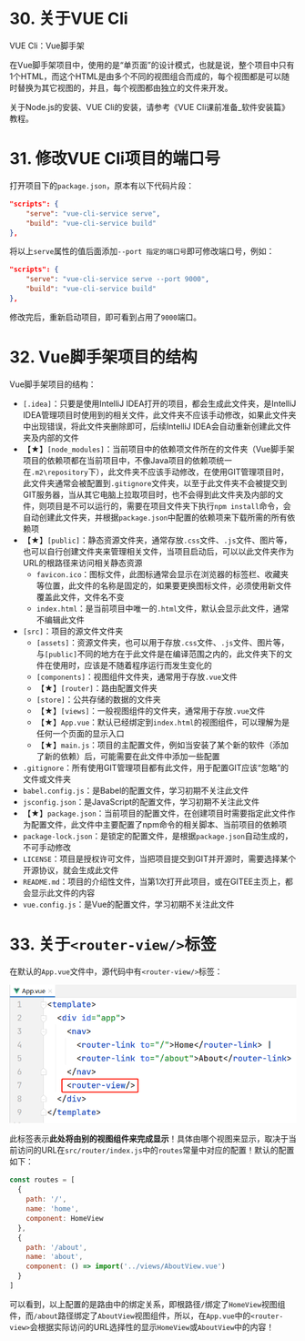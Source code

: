 # 30. 关于VUE Cli

VUE Cli：Vue脚手架

在Vue脚手架项目中，使用的是“单页面”的设计模式，也就是说，整个项目中只有1个HTML，而这个HTML是由多个不同的视图组合而成的，每个视图都是可以随时替换为其它视图的，并且，每个视图都由独立的文件来开发。

关于Node.js的安装、VUE Cli的安装，请参考《VUE Cli课前准备_软件安装篇》教程。

# 31. 修改VUE Cli项目的端口号

打开项目下的`package.json`，原本有以下代码片段：

```json
"scripts": {
    "serve": "vue-cli-service serve",
    "build": "vue-cli-service build"
},
```

将以上`serve`属性的值后面添加`--port 指定的端口号`即可修改端口号，例如：

```json
"scripts": {
    "serve": "vue-cli-service serve --port 9000",
    "build": "vue-cli-service build"
},
```

修改完后，重新启动项目，即可看到占用了`9000`端口。

# 32. Vue脚手架项目的结构

Vue脚手架项目的结构：

- `[.idea]`：只要是使用IntelliJ IDEA打开的项目，都会生成此文件夹，是IntelliJ IDEA管理项目时使用到的相关文件，此文件夹不应该手动修改，如果此文件夹中出现错误，将此文件夹删除即可，后续IntelliJ IDEA会自动重新创建此文件夹及内部的文件
- 【★】`[node_modules]`：当前项目中的依赖项文件所在的文件夹（Vue脚手架项目的依赖项都在当前项目中，不像Java项目的依赖项统一在`.m2\repository`下），此文件夹不应该手动修改，在使用GIT管理项目时，此文件夹通常会被配置到`.gitignore`文件夹，以至于此文件夹不会被提交到GIT服务器，当从其它电脑上拉取项目时，也不会得到此文件夹及内部的文件，则项目是不可以运行的，需要在项目文件夹下执行`npm install`命令，会自动创建此文件夹，并根据`package.json`中配置的依赖项来下载所需的所有依赖项
- 【★】`[public]`：静态资源文件夹，通常存放`.css`文件、`.js`文件、图片等，也可以自行创建文件夹来管理相关文件，当项目启动后，可以以此文件夹作为URL的根路径来访问相关静态资源
  - `favicon.ico`：图标文件，此图标通常会显示在浏览器的标签栏、收藏夹等位置，此文件的名称是固定的，如果要更换图标文件，必须使用新文件覆盖此文件，文件名不变
  - `index.html`：是当前项目中唯一的`.html`文件，默认会显示此文件，通常不编辑此文件
- `[src]`：项目的源文件文件夹
  - `[assets]`：资源文件夹，也可以用于存放`.css`文件、`.js`文件、图片等，与`[public]`不同的地方在于此文件是在编译范围之内的，此文件夹下的文件在使用时，应该是不随着程序运行而发生变化的
  - `[components]`：视图组件文件夹，通常用于存放`.vue`文件
  - 【★】`[router]`：路由配置文件夹
  - `[store]`：公共存储的数据的文件夹
  - 【★】`[views]`：一般视图组件的文件夹，通常用于存放`.vue`文件
  - 【★】`App.vue`：默认已经绑定到`index.html`的视图组件，可以理解为是任何一个页面的显示入口
  - 【★】`main.js`：项目的主配置文件，例如当安装了某个新的软件（添加了新的依赖）后，可能需要在此文件中添加一些配置
- `.gitignore`：所有使用GIT管理项目都有此文件，用于配置GIT应该“忽略”的文件或文件夹
- `babel.config.js`：是Babel的配置文件，学习初期不关注此文件
- `jsconfig.json`：是JavaScript的配置文件，学习初期不关注此文件
- 【★】`package.json`：当前项目的配置文件，在创建项目时需要指定此文件作为配置文件，此文件中主要配置了npm命令的相关脚本、当前项目的依赖项
- `package-lock.json`：是锁定的配置文件，是根据`package.json`自动生成的，不可手动修改
- `LICENSE`：项目是授权许可文件，当把项目提交到GIT并开源时，需要选择某个开源协议，就会生成此文件
- `README.md`：项目的介绍性文件，当第1次打开此项目，或在GITEE主页上，都会显示此文件的内容
- `vue.config.js`：是Vue的配置文件，学习初期不关注此文件

# 33. 关于`<router-view/>`标签

在默认的`App.vue`文件中，源代码中有`<router-view/>`标签：

![image-20221202154423566](images/image-20221202154423566.png)

此标签表示**此处将由别的视图组件来完成显示**！具体由哪个视图来显示，取决于当前访问的URL在`src/router/index.js`中的`routes`常量中对应的配置！默认的配置如下：

```javascript
const routes = [
  {
    path: '/',
    name: 'home',
    component: HomeView
  },
  {
    path: '/about',
    name: 'about',
    component: () => import('../views/AboutView.vue')
  }
]
```

可以看到，以上配置的是路由中的绑定关系，即根路径`/`绑定了`HomeView`视图组件，而`/about`路径绑定了`AboutView`视图组件，所以，在`App.vue`中的`<router-view>`会根据实际访问的URL选择性的显示`HomeView`或`AboutView`中的内容！











